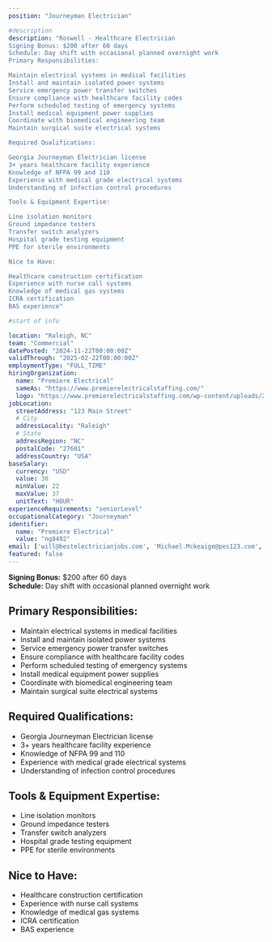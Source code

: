 ```yaml
---
position: "Journeyman Electrician"

#description
description: "Roswell - Healthcare Electrician
Signing Bonus: $200 after 60 days
Schedule: Day shift with occasional planned overnight work
Primary Responsibilities:

Maintain electrical systems in medical facilities
Install and maintain isolated power systems
Service emergency power transfer switches
Ensure compliance with healthcare facility codes
Perform scheduled testing of emergency systems
Install medical equipment power supplies
Coordinate with biomedical engineering team
Maintain surgical suite electrical systems

Required Qualifications:

Georgia Journeyman Electrician license
3+ years healthcare facility experience
Knowledge of NFPA 99 and 110
Experience with medical grade electrical systems
Understanding of infection control procedures

Tools & Equipment Expertise:

Line isolation monitors
Ground impedance testers
Transfer switch analyzers
Hospital grade testing equipment
PPE for sterile environments

Nice to Have:

Healthcare construction certification
Experience with nurse call systems
Knowledge of medical gas systems
ICRA certification
BAS experience"

#start of info

location: "Raleigh, NC"
team: "Commercial"
datePosted: "2024-11-22T00:00:00Z"
validThrough: "2025-02-22T00:00:00Z"
employmentType: "FULL_TIME"
hiringOrganization: 
  name: "Premiere Electrical"
  sameAs: "https://www.premierelectricalstaffing.com/"
  logo: "https://www.premierelectricalstaffing.com/wp-content/uploads/2020/05/Premier-Electrical-Staffing-logo.png"
jobLocation:
  streetAddress: "123 Main Street"
  # City
  addressLocality: "Raleigh"
  # State
  addressRegion: "NC"
  postalCode: "27601"
  addressCountry: "USA"
baseSalary:
  currency: "USD"
  value: 30
  minValue: 22
  maxValue: 37
  unitText: "HOUR"
experienceRequirements: "seniorLevel"
occupationalCategory: "Journeyman"
identifier:
  name: "Premiere Electrical"
  value: "ng8492"   
email: ['will@bestelectricianjobs.com', 'Michael.Mckeaige@pes123.com', 'resumes@bestelectricianjobs.zohorecruitmail.com']
featured: false
---
```

  
**Signing Bonus:** $200 after 60 days  
**Schedule:** Day shift with occasional planned overnight work  

## Primary Responsibilities:
- Maintain electrical systems in medical facilities
- Install and maintain isolated power systems
- Service emergency power transfer switches
- Ensure compliance with healthcare facility codes
- Perform scheduled testing of emergency systems
- Install medical equipment power supplies
- Coordinate with biomedical engineering team
- Maintain surgical suite electrical systems

## Required Qualifications:
- Georgia Journeyman Electrician license
- 3+ years healthcare facility experience
- Knowledge of NFPA 99 and 110
- Experience with medical grade electrical systems
- Understanding of infection control procedures

## Tools & Equipment Expertise:
- Line isolation monitors
- Ground impedance testers
- Transfer switch analyzers
- Hospital grade testing equipment
- PPE for sterile environments

## Nice to Have:
- Healthcare construction certification
- Experience with nurse call systems
- Knowledge of medical gas systems
- ICRA certification
- BAS experience
